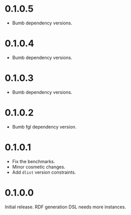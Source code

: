 # 0.1.0.5
- Bumb dependency versions.

# 0.1.0.4
- Bumb dependency versions.

# 0.1.0.3
- Bumb dependency versions.

# 0.1.0.2
- Bumb fgl dependency version.

# 0.1.0.1
- Fix the benchmarks.
- Minor cosmetic changes.
- Add `dlist` version constraints.

# 0.1.0.0

Initial release. RDF generation DSL needs more instances.
